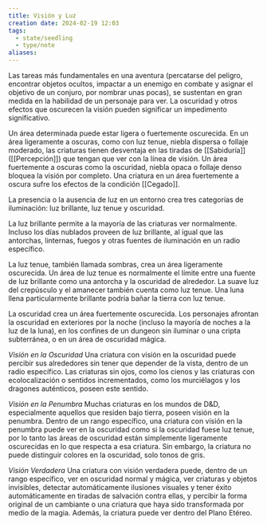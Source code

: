 ```yaml
---
title: Visión y Luz
creation date: 2024-02-19 12:03
tags:
  - state/seedling
  - type/note
aliases:
---
```

Las tareas más fundamentales en una aventura (percatarse del peligro, encontrar objetos ocultos, impactar a un enemigo en combate y asignar el objetivo de un conjuro, por nombrar unas pocas), se sustentan en gran medida en la habilidad de un personaje para ver. La oscuridad y otros efectos que oscurecen la visión pueden significar un impedimento significativo.

Un área determinada puede estar ligera o fuertemente oscurecida. En un área ligeramente a oscuras, como con luz tenue, niebla dispersa o follaje moderado, las criaturas tienen desventaja en las tiradas de [[Sabiduría]] ([[Percepción]]) que tengan que ver con la línea de visión. Un área fuertemente a oscuras como la oscuridad, niebla opaca o follaje denso bloquea la visión por completo. Una criatura en un área fuertemente a oscura sufre los efectos de la condición [[Cegado]].

La presencia o la ausencia de luz en un entorno crea tres categorías de iluminación: luz brillante, luz tenue y oscuridad.

La luz brillante permite a la mayoría de las criaturas ver normalmente. Incluso los días nublados proveen de luz brillante, al igual que las antorchas, linternas, fuegos y otras fuentes de iluminación en un radio específico.

La luz tenue, también llamada sombras, crea un área ligeramente oscurecida. Un área de luz tenue es normalmente el límite entre una fuente de luz brillante como una antorcha y la oscuridad de alrededor. La suave luz del crepúsculo y el amanecer también cuenta como luz tenue. Una luna llena particularmente brillante podría bañar la tierra con luz tenue.

La oscuridad crea un área fuertemente oscurecida. Los personajes afrontan la oscuridad en exteriores por la noche (incluso la mayoría de noches a la luz de la luna), en los confines de un dungeon sin iluminar o una cripta subterránea, o en un área de oscuridad mágica.


*Visión en la Oscuridad*
Una criatura con visión en la oscuridad puede percibir sus alrededores sin tener que depender de la vista, dentro de un radio específico. Las criaturas sin ojos, como los cienos y las criaturas con ecolocalización o sentidos incrementados, como los murciélagos y los dragones auténticos, poseen este sentido.

*Visión en la Penumbra*
Muchas criaturas en los mundos de D&D, especialmente aquellos que residen bajo tierra, poseen visión en la penumbra. Dentro de un rango específico, una criatura con visión en la penumbra puede ver en la oscuridad como si la oscuridad fuese luz tenue, por lo tanto las áreas de oscuridad están simplemente ligeramente oscurecidas en lo que respecta a esa criatura. Sin embargo, la criatura no puede distinguir colores en la oscuridad, solo tonos de gris.

*Visión Verdadera*
Una criatura con visión verdadera puede, dentro de un rango específico, ver en oscuridad normal y mágica, ver criaturas y objetos invisibles, detectar automáticamente ilusiones visuales y tener éxito automáticamente en tiradas de salvación contra ellas, y percibir la forma original de un cambiante o una criatura que haya sido transformada por medio de la magia.
Además, la criatura puede ver dentro del Plano Etéreo.

